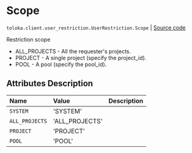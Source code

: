 # Scope
`toloka.client.user_restriction.UserRestriction.Scope` | [Source code](https://github.com/Toloka/toloka-kit/blob/v0.1.26/src/client/user_restriction.py#L57)

Restriction scope


* ALL_PROJECTS - All the requester's projects.
* PROJECT - A single project (specify the project_id).
* POOL - A pool (specify the pool_id).

## Attributes Description

| Name | Value | Description |
| :------| :-----------| :----------| 
`SYSTEM`|'SYSTEM'|<p></p>
`ALL_PROJECTS`|'ALL_PROJECTS'|<p></p>
`PROJECT`|'PROJECT'|<p></p>
`POOL`|'POOL'|<p></p>
